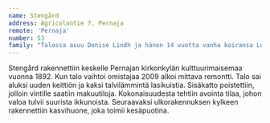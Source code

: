 ```yaml
---
name: Stengård
address: Agricolantie 7, Pernaja
remote: 'Pernaja'
number: 53
family: "Talossa asuu Denise Lindh ja hänen 14 vuotta vanha koiransa Lucy.\n – Vuonna 2009 etsin itselleni uutta kotia, ja tämä talo sattui olemaan myynnissä kirkonkylässä, missä jo ennestään asuin. On täällä töitä riittänyt, siitä kertoo parhaiten se, että laihduin 18 kiloa remontin aikana. Kaikkein vaativin työ oli ullakon tyhjentäminen keskellä kuumaa kesää.\n Stengård rakennettiin vuonna 1893. Denise on remontoinut talossa miltei kaiken, koska halusi siitä omansa näköisen. \n– Halusin valoisat ja avarat tilat, joten seiniä purettiin ja yläkerta otettiin asuinkäyttöön. Lisäksi rakennettiin kaksi talvilämmintä kuistia, joissa on isot ikkunat. Seuraavaksi rakensin ulkorakennuksen yhteyteen talvipuutarhan, joka valmistui loppukesällä 2016.\n – On minulla vielä paljon unelmia, mutta askel kerrallaan. Nyt tontti saa pikkuhiljaa muuttua niin että luonto vallitsee, olen kylvännyt niittykukkia. Joskus minulla on ehkä myös kanoja täällä."
---
```

Stengård rakennettiin keskelle Pernajan kirkonkylän kulttuurimaisemaa vuonna 1892. Kun talo vaihtoi omistajaa 2009 alkoi mittava remontti. Talo sai aluksi uuden keittiön ja kaksi talvilämmintä lasikuistia. Sisäkatto poistettiin, jolloin vintille saatiin makuutiloja. Kokonaisuudesta tehtiin avointa tilaa, johon valoa tulvii suurista ikkunoista. Seuraavaksi ulkorakennuksen kylkeen rakennettiin kasvihuone, joka toimii kesäpuotina.
